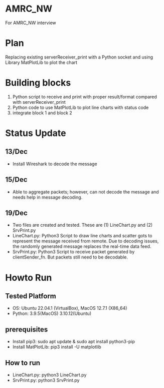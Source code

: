 # AMRC_NW
For AMRC_NW interview

# Plan
Replacing existing serverReceiver_print with a Python socket and using Library MatPlotLib to plot the chart

# Building blocks
1. Python script to receive and print with proper result/format compared with serverReceiver_print
2. Python code to use MatPlotLib to plot line charts with status code
3. integrate block 1 and block 2

# Status Update

## 13/Dec
- Install Wireshark to decode the message

## 15/Dec
- Able to aggregate packets; however, can not decode the message and needs help in message decoding.

## 19/Dec
- Two files are created and tested. These are (1) LineChart.py and (2) SrvPrint.py
- LineChart.py: Python3 Script to draw line charts and scatter gots to represent the message received from remote. Due to decoding issues, the randomly generated message replaces the real-time data feed.
- SrvPrint.py: Python3 Script to receive packet generated by clientSender_fn. But packets still need to be decodable.

# Howto Run
## Tested Platform
- OS: Ubuntu 22.04.1 (VirtualBox), MacOS 12.7.1 (X86_64)
- Python: 3.9.5(MacOS) 3.10.12(Ubuntu)

## prerequisites
- Install pip3: sudo apt update & sudo apt install python3-pip
- Install MatPlotLib: pip3 install -U matplotlib

## How to run
- LineChart.py: python3 LineChart.py
- SrvPrint.py: python3 SrvPrint.py

